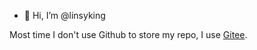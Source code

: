 - 👋 Hi, I’m @linsyking

Most time I don't use Github to store my repo, I use [Gitee](http://www.yydbxx.cn:3000/).
